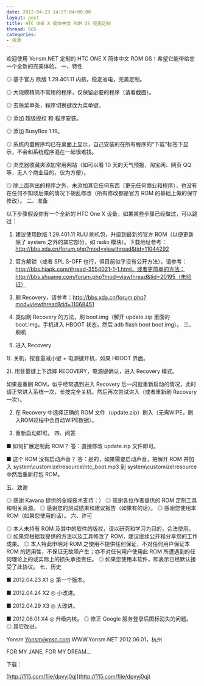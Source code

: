 ```yaml
---
date: 2012-04-23 14:57:04+00:00
layout: post
title: HTC ONE X 简体中文 ROM OS 完美定制
thread: 665
categories:
- 资源
---
```


欢迎使用 Yonsm.NET 定制的 HTC ONE X 简体中文 ROM OS！希望它能带给您一个全新的完美体验。<!-- more -->
一、特性

◎ 基于官方 欧版 1.29.401.11 内核，稳定省电，完美定制。

◎ 大规模精简不常用的程序，仅保留必要的程序（请看截图）。

◎ 去除菜单条，程序切换键改为菜单键。

◎ 添加 超级授权 和 程序安装。

◎ 添加 BusyBox 1.19。

◎ 系统内置程序均已在桌面上显示，自己安装的在所有程序的“下载”标签下显示，不会和系统程序混在一起很难找。

◎ 浏览器收藏夹添加常用网站（如可以看 10 天的天气预报，淘宝网、网页 QQ等，无人个商业目的，仅为方便）。

◎ 除上面列出的程序之外，未添加其它任何东西（更无任何商业和程序），也没有在任何不知晓后果的情况下胡乱修改（所有修改都是官方 ROM 的基础上做的保守修改）。
二、准备

以下步骤假设你有一个全新的 HTC One X 设备，如果某些步骤已经做过，可以跳过：

1. 建议使用欧版 1.29.401.11 RUU 刷机包，升级到最新的官方 ROM（以便更新除了 system 之外的其它部分，如 radio 模块）。下载地址参考：http://bbs.xda.cn/forum.php?mod=viewthread&tid=11044292

2. 官方解锁（或者 SPL S-OFF 也行，但目前似乎没有公开方法），请参考：http://bbs.hiapk.com/thread-3554021-1-1.html，或者更简单的方法：http://bbs.shuame.com/forum.php?mod=viewthread&tid=20195（未验证）

3. 刷 Recovery，请参考：http://bbs.xda.cn/forum.php?mod=viewthread&tid=11068451

4. 类似刷 Recovery 的方法，刷 boot.img（解开 update.zip 里面的 boot.img，手机进入 HBOOT 状态，然后 adb flash boot boot.img）。
三、刷机

1. 进入 Recovery

1). 关机，按音量减小键 + 电源键开机，如果 HBOOT 界面。

2). 用音量键上下选择 RECOVERY，电源键确认，进入 Recovery 模式。

如果是重刷 ROM，似乎经常遇到进入 Recovery 后一闪就重新启动的情况，此时请正常进入系统一次，长按完全关机，然后再次尝试进入（或者重新刷 Recovery 一次）。

2. 在 Recovery 中选择正确的 ROM 文件（update.zip）刷入（无需WIPE，刷入ROM过程中会自动WIPE数据）。

3. 重新启动即可。
四、问答

■ 如何扩展定制此 ROM？
答：直接修改 update.zip 文件即可。

■ 这个 ROM 没有启动声音？
答：是的，如果需要启动声音，把解开 ROM 并加入 system\customize\resource\htc_boot.mp3 到 system\customize\resource 中然后重新打包 ROM。

五、致谢

◎ 感谢 Kavana 提供的全程技术支持：）
◎ 感谢各位作者提供的 ROM 定制工具和相关资源。
◎ 感谢您的测试结果和建议报告（如果有的话）。
◎ 感谢您使用本 ROM（如果您使用的话）。
六、许可

◎ 本人未持有 ROM 及其中的软件的版权，请以研究和学习为目的，合法使用。
◎ 如果您根据我提供的方法以及工具修改了 ROM，建议继续公开和分享您的工作成果。
◎ 本人特此申明对 ROM 之使用不提供任何保证，不对任何用户保证本 ROM 的适用性，不保证无故障产生；亦不对任何用户使用此 ROM 所遭遇到的任何理论上的或实际上的损失承担责任。
◎ 如果您使用本软件，即表示已经默认接受了此协议。
七、历史

■ 2012.04.23 X1
◎ 第一个版本。

■ 2012.04.24 X2
◎ 小改进。

■ 2012.04.29 X3
◎ 大改进。

■ 2012.06.01 X4
◎ 升级内核。
◎ 修正 Google 服务登录后图标消失的问题。
◎ 其它改进。

Yonsm
Yonsm@msn.com
WWW.Yonsm.NET
2012.06.01，杭州

FOR MY JANE, FOR MY DREAM...

 

下载：

[http://115.com/file/dpvyj0qj](http://115.com/file/dpvyj0qj)

 

 

 
